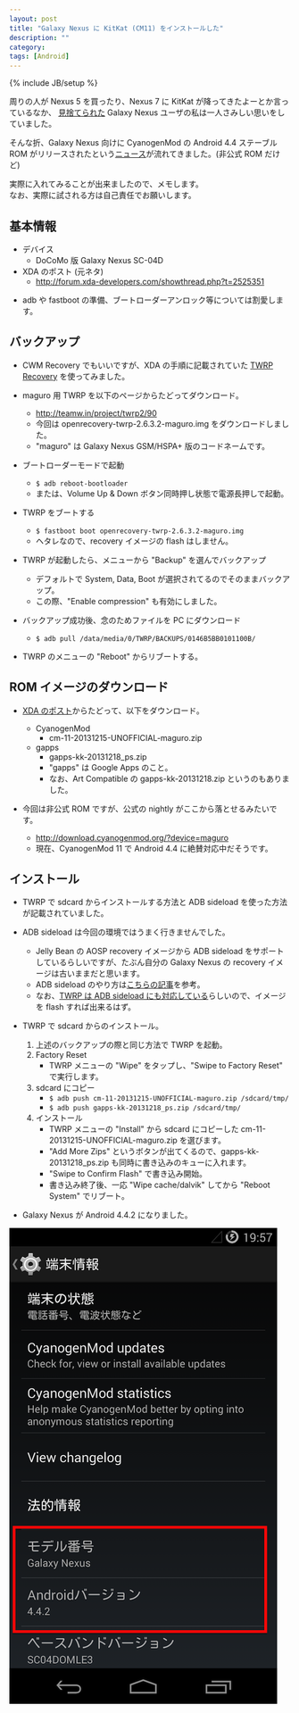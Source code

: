 ```yaml
---
layout: post
title: "Galaxy Nexus に KitKat (CM11) をインストールした"
description: ""
category: 
tags: [Android]
---
```

{% include JB/setup %}

周りの人が Nexus 5 を買ったり、Nexus 7 に KitKat が降ってきたよーとか言っているなか、
[見捨てられた](https://support.google.com/nexus/answer/3468085?hl=ja)
Galaxy Nexus ユーザの私は一人さみしい思いをしていました。

そんな折、Galaxy Nexus 向けに CyanogenMod の Android 4.4 ステーブル ROM がリリースされたという[ニュース](http://www.ubergizmo.com/2013/12/galaxy-nexus-cyanogenmod-11-android-4-4-kitkat-stable-unofficial-rom-released/)が流れてきました。(非公式 ROM だけど)

実際に入れてみることが出来ましたので、メモします。<br>
<span class="caution">なお、実際に試される方は自己責任でお願いします。</span>

## 基本情報

- デバイス
	- DoCoMo 版 Galaxy Nexus SC-04D 
- XDA のポスト (元ネタ)
	- <http://forum.xda-developers.com/showthread.php?t=2525351>

* adb や fastboot の準備、ブートローダーアンロック等については割愛します。

## バックアップ
- CWM Recovery でもいいですが、XDA の手順に記載されていた [TWRP Recovery](http://teamw.in/project/twrp2) を使ってみました。

- maguro 用 TWRP を以下のページからたどってダウンロード。
	- <http://teamw.in/project/twrp2/90>
	- 今回は openrecovery-twrp-2.6.3.2-maguro.img をダウンロードしました。
	- "maguro" は Galaxy Nexus GSM/HSPA+ 版のコードネームです。

- ブートローダーモードで起動
    - `$ adb reboot-bootloader`
	- または、Volume Up & Down ボタン同時押し状態で電源長押しで起動。

- TWRP をブートする
	- `$ fastboot boot openrecovery-twrp-2.6.3.2-maguro.img`
	- ヘタレなので、recovery イメージの flash はしません。

- TWRP が起動したら、メニューから "Backup" を選んでバックアップ
	- デフォルトで System, Data, Boot が選択されてるのでそのままバックアップ。
	- この際、"Enable compression" も有効にしました。

- バックアップ成功後、念のためファイルを PC にダウンロード
	- ```$ adb pull /data/media/0/TWRP/BACKUPS/0146B5BB0101100B/```

- TWRP のメニューの "Reboot" からリブートする。

## ROM イメージのダウンロード
- [XDA のポスト](http://forum.xda-developers.com/showthread.php?t=2525351)からたどって、以下をダウンロード。
	- CyanogenMod
		- cm-11-20131215-UNOFFICIAL-maguro.zip
	- gapps
		- gapps-kk-20131218_ps.zip
		- "gapps" は Google Apps のこと。
		- なお、Art Compatible の gapps-kk-20131218.zip というのもありました。

- 今回は非公式 ROM ですが、公式の nightly がここから落とせるみたいです。
	- <http://download.cyanogenmod.org/?device=maguro>
	- 現在、CyanogenMod 11 で Android 4.4 に絶賛対応中だそうです。

## インストール
- TWRP で sdcard からインストールする方法と ADB sideload を使った方法が記載されていました。
- ADB sideload は今回の環境ではうまく行きませんでした。
	- Jelly Bean の AOSP recovery イメージから ADB sideload をサポートしているらしいですが、たぶん自分の Galaxy Nexus の recovery イメージは古いままだと思います。
	- ADB sideload のやり方は[こちらの記事](http://qiita.com/is0me/items/9d738d19ad1f61fb5349)を参考。
	- なお、[TWRP は ADB sideload にも対応している](http://teamw.in/ADBSideload)らしいので、イメージを flash すれば出来るはず。

- TWRP で sdcard からのインストール。
	1. 上述のバックアップの際と同じ方法で TWRP を起動。
	2. Factory Reset
		- TWRP メニューの "Wipe" をタップし、"Swipe to Factory Reset" で実行します。
	3. sdcard にコピー
		- ```$ adb push cm-11-20131215-UNOFFICIAL-maguro.zip /sdcard/tmp/```
		- ```$ adb push gapps-kk-20131218_ps.zip /sdcard/tmp/```
	4. インストール
		- TWRP メニューの "Install" から sdcard にコピーした cm-11-20131215-UNOFFICIAL-maguro.zip を選びます。
		- "Add More Zips" というボタンが出てくるので、gapps-kk-20131218_ps.zip も同時に書き込みのキューに入れます。
		- "Swipe to Confirm Flash" で書き込み開始。
		- 書き込み終了後、一応 "Wipe cache/dalvik" してから "Reboot System" でリブート。

- Galaxy Nexus が Android 4.4.2 になりました。

![KitKat in Galaxy Nexus](/assets/posts/2013-12-20/kitkat-in-gn.png)


